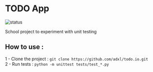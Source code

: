 # TODO App

![status](https://github.com/adxl/todo.io/actions/workflows/app.yaml/badge.svg)

School project to experiment with unit testing

## How to use :

1 - Clone the project : `git clone https://github.com/adxl/todo.io.git`  
2 - Run tests : `python -m unittest tests/test_*.py`

